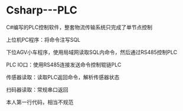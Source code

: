# Csharp---PLC
C#编写的PLC控制软件，整套物流传输系统只完成了单节点控制

上位机PC程序：将命令注写SQL

下位AGV小车程序，使用局域网读取SQL内命令，然后通过RS485控制PLC


PLC IO口：使用RS485连接发送命令控制辊链PLC


传感器读取：读取PLC返回命令，解析传感器状态


扫码器读取：常规串口返回


本人第一行代码，相当不规范
